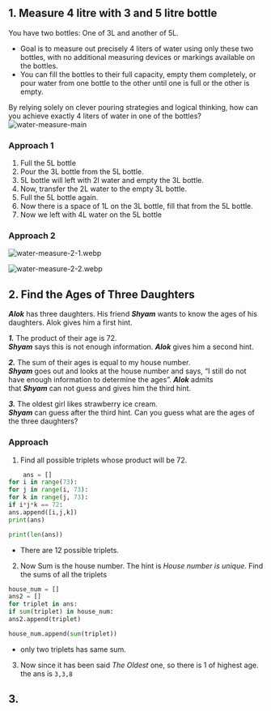 ## 1. Measure 4 litre with 3 and 5 litre bottle
You have two bottles:  One of 3L and another of 5L.
- Goal is to measure out precisely 4 liters of water using only these two bottles, with no additional measuring devices or markings available on the bottles.
- You can fill the bottles to their full capacity, empty them completely, or pour water from one bottle to the other until one is full or the other is empty.

By relying solely on clever pouring strategies and logical thinking, how can you achieve exactly 4 liters of water in one of the bottles?
![water-measure-main](https://media.geeksforgeeks.org/wp-content/uploads/20250719165145253491/water-measure-main.webp)

### Approach 1
1. Full the 5L bottle
2. Pour the 3L bottle from the 5L bottle.
3. 5L bottle will left with 2l water and empty the 3L bottle.
4. Now, transfer the 2L water to the empty 3L bottle.
5. Full the 5L bottle again.
6. Now there is a space of 1L on the 3L bottle, fill that from the 5L bottle.
7. Now we left with 4L water on the 5L bottle
### Approach 2
![water-measure-2-1.webp](https://media.geeksforgeeks.org/wp-content/uploads/20250719165454966112/water-measure-2-1.webp)

![water-measure-2-2.webp](https://media.geeksforgeeks.org/wp-content/uploads/20250719165501752896/water-measure-2-2.webp)

## 2. Find the Ages of Three Daughters
***Alok*** has three daughters. His friend ***Shyam*** wants to know the ages of his daughters. Alok gives him a first hint. 

***1.*** The product of their age is 72.   
***Shyam*** says this is not enough information. ***Alok*** gives him a second hint.   
  
***2.*** The sum of their ages is equal to my house number.   
***Shyam*** goes out and looks at the house number and says, “I still do not have enough information to determine the ages”. ***Alok*** admits that ***Shyam*** can not guess and gives him the third hint.   
  
***3.*** The oldest girl likes strawberry ice cream.   
***Shyam*** can guess after the third hint. Can you guess what are the ages of the three daughters?

### Approach
1. Find all possible triplets whose product will be 72.
```Python
	ans = []
for i in range(73):
for j in range(i, 73):
for k in range(j, 73):
if i*j*k == 72:
ans.append([i,j,k])
print(ans)

print(len(ans))
```

- There are 12 possible triplets.
2. Now Sum is the house number. The hint is *House number is unique*. Find the sums of all the triplets
```Python
house_num = []
ans2 = []
for triplet in ans:
if sum(triplet) in house_num:
ans2.append(triplet)

house_num.append(sum(triplet))
```

- only two triplets has same sum.
3. Now since it has been said *The Oldest* one, so there is 1 of highest age. the ans is `3,3,8`


## 3. 